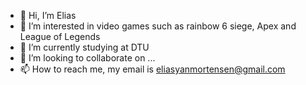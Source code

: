 - 👋 Hi, I’m Elias
- 👀 I’m interested in video games such as rainbow 6 siege, Apex and League of Legends
- 🌱 I’m currently studying at DTU
- 💞️ I’m looking to collaborate on ...
- 📫 How to reach me, my email is eliasyanmortensen@gmail.com

<!---
yayuxi/yayuxi is a ✨ special ✨ repository because its `README.md` (this file) appears on your GitHub profile.
You can click the Preview link to take a look at your changes.
--->
